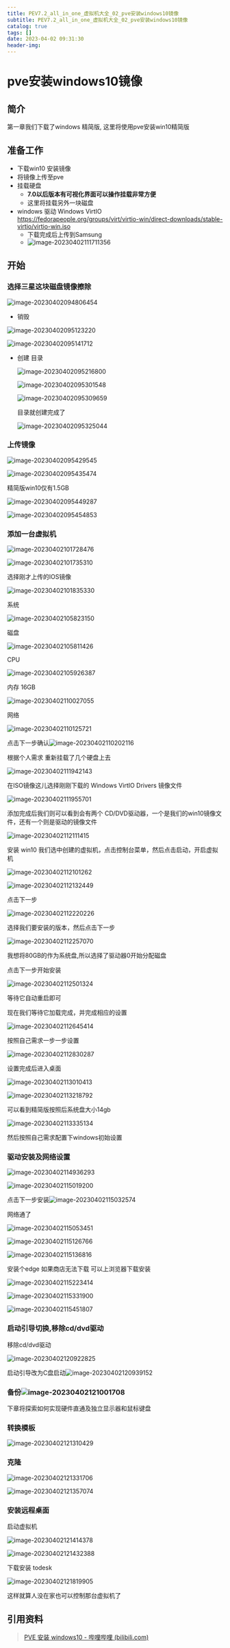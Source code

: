 ```yaml
---
title: PEV7.2_all_in_one_虚拟机大全_02_pve安装windows10镜像
subtitle: PEV7.2_all_in_one_虚拟机大全_02_pve安装windows10镜像
catalog: true
tags: []
date: 2023-04-02 09:31:30
header-img:
---
```


# pve安装windows10镜像



## 简介

第一章我们下载了windows 精简版, 这里将使用pve安装win10精简版

## 准备工作

- 下载win10 安装镜像
- 将镜像上传至pve
- 挂载硬盘
  - **7.0以后版本有可视化界面可以操作挂载非常方便**
  - 这里将挂载另外一块磁盘
- windows 驱动 Windows VirtIO https://fedorapeople.org/groups/virt/virtio-win/direct-downloads/stable-virtio/virtio-win.iso 
  - 下载完成后上传到Samsung
  - ![image-20230402111711356](PEV7-2-all-in-one-虚拟机大全-03-pve安装windows10镜像/image-20230402111711356.png)


## 开始

### 选择三星这块磁盘镜像擦除

![image-20230402094806454](PEV7-2-all-in-one-虚拟机大全-03-pve安装windows10镜像/image-20230402094806454.png)

- 销毁

![image-20230402095123220](PEV7-2-all-in-one-虚拟机大全-03-pve安装windows10镜像/image-20230402095123220.png)

![image-20230402095141712](PEV7-2-all-in-one-虚拟机大全-03-pve安装windows10镜像/image-20230402095141712.png)

- 创建 目录

  ![image-20230402095216800](PEV7-2-all-in-one-虚拟机大全-03-pve安装windows10镜像/image-20230402095216800.png)

  ![image-20230402095301548](PEV7-2-all-in-one-虚拟机大全-03-pve安装windows10镜像/image-20230402095301548.png)

  ![image-20230402095309659](PEV7-2-all-in-one-虚拟机大全-03-pve安装windows10镜像/image-20230402095309659.png)

  目录就创建完成了

  ![image-20230402095325044](PEV7-2-all-in-one-虚拟机大全-03-pve安装windows10镜像/image-20230402095325044.png)

### 上传镜像

![image-20230402095429545](PEV7-2-all-in-one-虚拟机大全-03-pve安装windows10镜像/image-20230402095429545.png)

![image-20230402095435474](PEV7-2-all-in-one-虚拟机大全-03-pve安装windows10镜像/image-20230402095435474.png)

精简版win10仅有1.5GB

![image-20230402095449287](PEV7-2-all-in-one-虚拟机大全-03-pve安装windows10镜像/image-20230402095449287.png)

![image-20230402095454853](PEV7-2-all-in-one-虚拟机大全-03-pve安装windows10镜像/image-20230402095454853.png)



### 添加一台虚拟机

![image-20230402101728476](PEV7-2-all-in-one-虚拟机大全-03-pve安装windows10镜像/image-20230402101728476.png)

![image-20230402101735310](PEV7-2-all-in-one-虚拟机大全-03-pve安装windows10镜像/image-20230402101735310.png)



选择刚才上传的IOS镜像

![image-20230402101835330](PEV7-2-all-in-one-虚拟机大全-03-pve安装windows10镜像/image-20230402101835330-1680401916355-1.png)



系统

![image-20230402105823150](PEV7-2-all-in-one-虚拟机大全-03-pve安装windows10镜像/image-20230402105823150.png)

磁盘

![image-20230402105811426](PEV7-2-all-in-one-虚拟机大全-03-pve安装windows10镜像/image-20230402105811426.png)

CPU

![image-20230402105926387](PEV7-2-all-in-one-虚拟机大全-03-pve安装windows10镜像/image-20230402105926387.png)

内存 16GB

![image-20230402110027055](PEV7-2-all-in-one-虚拟机大全-03-pve安装windows10镜像/image-20230402110027055.png)

网络

![image-20230402110125721](PEV7-2-all-in-one-虚拟机大全-03-pve安装windows10镜像/image-20230402110125721-1680404486706-3.png)

点击下一步确认![image-20230402110202116](PEV7-2-all-in-one-虚拟机大全-03-pve安装windows10镜像/image-20230402110202116.png)



根据个人需求 重新挂载了几个硬盘上去

![image-20230402111942143](PEV7-2-all-in-one-虚拟机大全-03-pve安装windows10镜像/image-20230402111942143.png)

在ISO镜像这儿选择刚刚下载的 Windows VirtIO Drivers 镜像文件

![image-20230402111955701](PEV7-2-all-in-one-虚拟机大全-03-pve安装windows10镜像/image-20230402111955701.png)

添加完成后我们则可以看到会有两个 CD/DVD驱动器，一个是我们的win10镜像文件，还有一个则是驱动的镜像文件

![image-20230402112111415](PEV7-2-all-in-one-虚拟机大全-03-pve安装windows10镜像/image-20230402112111415.png)

安装 win10
我们选中创建的虚拟机，点击控制台菜单，然后点击启动，开启虚拟机

![image-20230402112101262](PEV7-2-all-in-one-虚拟机大全-03-pve安装windows10镜像/image-20230402112101262.png)

![image-20230402112132449](PEV7-2-all-in-one-虚拟机大全-03-pve安装windows10镜像/image-20230402112132449.png)

点击下一步

![image-20230402112220226](PEV7-2-all-in-one-虚拟机大全-03-pve安装windows10镜像/image-20230402112220226.png)



选择我们要安装的版本，然后点击下一步

![image-20230402112257070](PEV7-2-all-in-one-虚拟机大全-03-pve安装windows10镜像/image-20230402112257070.png)

我想将80GB的作为系统盘,所以选择了驱动器0开始分配磁盘

点击下一步开始安装

![image-20230402112501324](PEV7-2-all-in-one-虚拟机大全-03-pve安装windows10镜像/image-20230402112501324.png)

等待它自动重启即可

现在我们等待它加载完成，并完成相应的设置

![image-20230402112645414](PEV7-2-all-in-one-虚拟机大全-03-pve安装windows10镜像/image-20230402112645414.png)

按照自己需求一步一步设置

![image-20230402112830287](PEV7-2-all-in-one-虚拟机大全-03-pve安装windows10镜像/image-20230402112830287.png)

设置完成后进入桌面

![image-20230402113010413](PEV7-2-all-in-one-虚拟机大全-03-pve安装windows10镜像/image-20230402113010413.png)

![image-20230402113218792](PEV7-2-all-in-one-虚拟机大全-03-pve安装windows10镜像/image-20230402113218792.png)

可以看到精简版按照后系统盘大小14gb

![image-20230402113335134](PEV7-2-all-in-one-虚拟机大全-03-pve安装windows10镜像/image-20230402113335134.png)

然后按照自己需求配置下windows初始设置



### 驱动安装及网络设置

![image-20230402114936293](PEV7-2-all-in-one-虚拟机大全-03-pve安装windows10镜像/image-20230402114936293.png)

![image-20230402115019200](PEV7-2-all-in-one-虚拟机大全-03-pve安装windows10镜像/image-20230402115019200.png)

点击下一步安装![image-20230402115032574](PEV7-2-all-in-one-虚拟机大全-03-pve安装windows10镜像/image-20230402115032574.png)

网络通了

![image-20230402115053451](PEV7-2-all-in-one-虚拟机大全-03-pve安装windows10镜像/image-20230402115053451.png)

![image-20230402115126766](PEV7-2-all-in-one-虚拟机大全-03-pve安装windows10镜像/image-20230402115126766.png)

![image-20230402115136816](PEV7-2-all-in-one-虚拟机大全-03-pve安装windows10镜像/image-20230402115136816.png)

安装个edge 如果商店无法下载 可以上浏览器下载安装

![image-20230402115223414](PEV7-2-all-in-one-虚拟机大全-03-pve安装windows10镜像/image-20230402115223414.png)



![image-20230402115331900](PEV7-2-all-in-one-虚拟机大全-03-pve安装windows10镜像/image-20230402115331900.png)

![image-20230402115451807](PEV7-2-all-in-one-虚拟机大全-03-pve安装windows10镜像/image-20230402115451807.png)



### 启动引导切换,移除cd/dvd驱动

移除cd/dvd驱动

![image-20230402120922825](PEV7-2-all-in-one-虚拟机大全-03-pve安装windows10镜像/image-20230402120922825.png)



启动引导改为C盘启动![image-20230402120939152](PEV7-2-all-in-one-虚拟机大全-03-pve安装windows10镜像/image-20230402120939152.png)

### 备份![image-20230402121001708](PEV7-2-all-in-one-虚拟机大全-03-pve安装windows10镜像/image-20230402121001708.png)



下章将探索如何实现硬件直通及独立显示器和鼠标键盘



### 转换模板

![image-20230402121310429](PEV7-2-all-in-one-虚拟机大全-03-pve安装windows10镜像/image-20230402121310429.png)



### 克隆

![image-20230402121331706](PEV7-2-all-in-one-虚拟机大全-03-pve安装windows10镜像/image-20230402121331706.png)

![image-20230402121357074](PEV7-2-all-in-one-虚拟机大全-03-pve安装windows10镜像/image-20230402121357074.png)

### 安装远程桌面

启动虚拟机

![image-20230402121414378](PEV7-2-all-in-one-虚拟机大全-03-pve安装windows10镜像/image-20230402121414378.png)

![image-20230402121432388](PEV7-2-all-in-one-虚拟机大全-03-pve安装windows10镜像/image-20230402121432388.png)

下载安装 todesk

![image-20230402121819905](PEV7-2-all-in-one-虚拟机大全-03-pve安装windows10镜像/image-20230402121819905.png)

这样就算人没在家也可以控制那台虚拟机了





## 引用资料

>[PVE 安装 windows10 - 哔哩哔哩 (bilibili.com)](https://www.bilibili.com/read/cv18974318)
>
>
